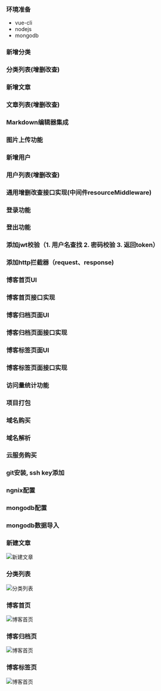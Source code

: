 ### 环境准备
  - vue-cli
  - nodejs
  - mongodb

### 新增分类
### 分类列表(增删改查)

### 新增文章
### 文章列表(增删改查)
### Markdown编辑器集成
### 图片上传功能

### 新增用户
### 用户列表(增删改查)

### 通用增删改查接口实现(中间件resourceMiddleware)

### 登录功能
### 登出功能
### 添加jwt校验（1. 用户名查找 2. 密码校验 3. 返回token）
### 添加http拦截器（request、response)

### 博客首页UI
### 博客首页接口实现
### 博客归档页面UI
### 博客归档页面接口实现
### 博客标签页面UI
### 博客标签页面接口实现

### 访问量统计功能

### 项目打包
### 域名购买
### 域名解析
### 云服务购买
### git安装, ssh key添加
### ngnix配置
### mongodb配置
### mongodb数据导入

### 新建文章
![新建文章](./screenshot/admin-article-create.png)

### 分类列表
![分类列表](./screenshot/admin-cat-list.png)

### 博客首页
![博客首页](./screenshot/web-home.png)

### 博客归档页
![博客首页](./screenshot/web-archive.png)

### 博客标签页
![博客首页](./screenshot/web-tag.png)
